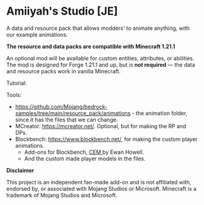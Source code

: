 # Amiiyah's Studio [JE]
A data and resource pack that allows modders' to animate anything, with our example animations.

**The resource and data packs are compatible with Minecraft 1.21.1**

An optional mod will be available for custom entities, attributes, or abilities. The mod is designed for Forge 1.21.1 and up, but is **not required** — the data and resource packs work in vanilla Minecraft.

Tutorial:

Tools:
- https://github.com/Mojang/bedrock-samples/tree/main/resource_pack/animations - the animation folder, since it has the files that we can change.
- MCreator: https://mcreator.net/. Optional, but for making the RP and DPs.
- Blockbench: https://www.blockbench.net/, for making the custom player animations.
  - Add-ons for Blockbench, [CEM ](https://ewanhowell.com/plugins/cem-template-loader) by Ewan Howell.
  - And the custom made player models in the files.


**Disclaimer**

This project is an independent fan-made add-on and is not affiliated with, endorsed by, or associated with Mojang Studios or Microsoft.
Minecraft is a trademark of Mojang Studios and Microsoft.
